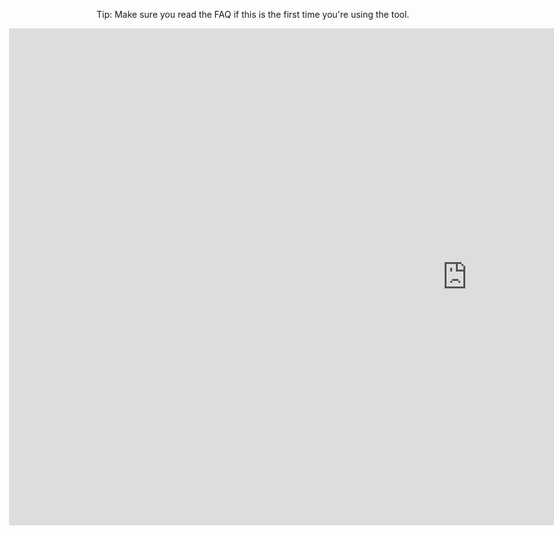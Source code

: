 Tip: Make sure you read the FAQ if this is the first time you're using the tool.

<span style="margin-left: -10em !important;"><iframe width="1465" height="795" frameborder="0" scrolling="no" src="https://onedrive.live.com/embed?cid=DE2D46B1D24EC718&resid=DE2D46B1D24EC718%21401&authkey=AC6afIiMLgnQgwA&em=2&wdAllowInteractivity=False&AllowTyping=True&ActiveCell='Step1-Current'!F1&wdHideGridlines=True&wdHideHeaders=True&wdDownloadButton=True"></iframe></span>
